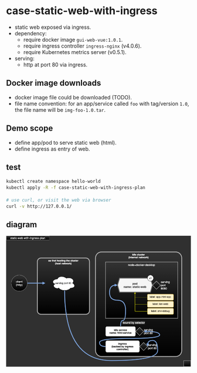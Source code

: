 # case-static-web-with-ingress

- static web exposed via ingress.
- dependency:
  - require docker image `gui-web-vue:1.0.1`.
  - require ingress controller `ingress-nginx` (v4.0.6).
  - require Kubernetes metrics server (v0.5.1).
- serving:
  - http at port 80 via ingress.

## Docker image downloads

- docker image file could be downloaded (TODO).
- file name convention: for an app/service called `foo` with tag/version `1.0`, the file name will be `img-foo-1.0.tar`.

## Demo scope

- define app/pod to serve static web (html).
- define ingress as entry of web.

## test

```sh
kubectl create namespace hello-world
kubectl apply -R -f case-static-web-with-ingress-plan

# use curl, or visit the web via browser
curl -v http://127.0.0.1/
```

## diagram

![case-static-web-with-ingress](case-static-web-with-ingress-plan/case-static-web-with-ingress.png)


